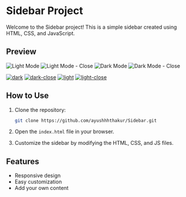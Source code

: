 # Sidebar Project

Welcome to the Sidebar project! This is a simple sidebar created using HTML, CSS, and JavaScript.

## Preview

![Light Mode](https://ibb.co/ZKGrsMq)
![Light Mode - Close](https://i.ibb.co/mFqvNsr/light-close.png)
![Dark Mode](https://i.ibb.co/SxMgv5z/dark.png)
![Dark Mode - Close](https://ibb.co/ZcB99Zm)

<a href="https://ibb.co/8Bfw8NH"><img src="https://i.ibb.co/VNzGBJs/dark.png" alt="dark" border="0"></a>
<a href="https://ibb.co/ZcB99Zm"><img src="https://i.ibb.co/h2B00qf/dark-close.png" alt="dark-close" border="0"></a>
<a href="https://ibb.co/ZKGrsMq"><img src="https://i.ibb.co/Y8PS9LH/light.png" alt="light" border="0"></a>
<a href="https://ibb.co/Z18H2sR"><img src="https://i.ibb.co/mFqvNsr/light-close.png" alt="light-close" border="0"></a>

## How to Use

1. Clone the repository:

    ```bash
    git clone https://github.com/ayushhhthakur/Sidebar.git
    ```

2. Open the `index.html` file in your browser.

3. Customize the sidebar by modifying the HTML, CSS, and JS files.

## Features

- Responsive design
- Easy customization
- Add your own content
